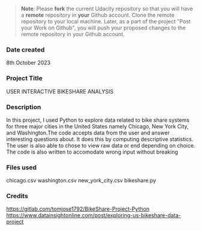 >**Note**: Please **fork** the current Udacity repository so that you will have a **remote** repository in **your** Github account. Clone the remote repository to your local machine. Later, as a part of the project "Post your Work on Github", you will push your proposed changes to the remote repository in your Github account.

### Date created
8th October 2023

### Project Title
USER INTERACTIVE BIKESHARE ANALYSIS

### Description
In this project, I used Python to explore data related to bike share systems for three major cities in the United States namely Chicago, New York City, and Washington.The code accepts data from the user and answer interesting questions about. It does this by computing descriptive statistics. The user is also able to chose to view raw data or end depending on choice. The code is also written to accomodate wrong input without breaking  

### Files used
chicago.csv
washington.csv
new_york_city.csv
bikeshare.py

### Credits
https://gitlab.com/tomjose1792/BikeShare-Project-Python
https://www.datainsightonline.com/post/exploring-us-bikeshare-data-project
